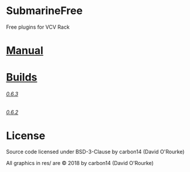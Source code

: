 # SubmarineFree
Free plugins for VCV Rack

# [Manual](https://github.com/david-c14/SubmarineFree/blob/master/manual/index.md)

# [Builds](https://github.com/david-c14/SubmarineFree/issues/9)
###### [0.6.3](https://github.com/david-c14/SubmarineFree/issues/9)
###### [0.6.2](https://github.com/david-c14/SubmarineFree/issues/4)

# License
Source code licensed under BSD-3-Clause by carbon14 (David O'Rourke)

All graphics in res/ are © 2018 by carbon14 (David O'Rourke)
